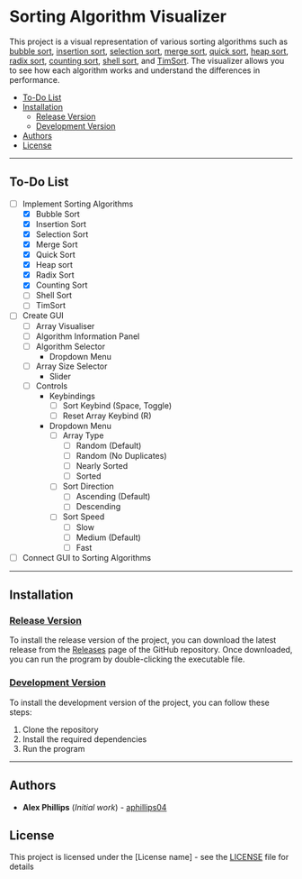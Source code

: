 <!-- omit from toc -->
# Sorting Algorithm Visualizer 

This project is a visual representation of various sorting algorithms such as [bubble sort](https://en.wikipedia.org/wiki/Bubble_sort), [insertion sort](https://en.wikipedia.org/wiki/Insertion_sort), [selection sort](https://en.wikipedia.org/wiki/Selection_sort), [merge sort](https://en.wikipedia.org/wiki/Merge_sort), [quick sort](https://en.wikipedia.org/wiki/Quicksort), [heap sort](https://en.wikipedia.org/wiki/Heapsort), [radix sort](https://en.wikipedia.org/wiki/Radix_sort), [counting sort](https://en.wikipedia.org/wiki/Counting_sort), [shell sort](https://en.wikipedia.org/wiki/Shellsort), and [TimSort](https://en.wikipedia.org/wiki/Timsort). The visualizer allows you to see how each algorithm works and understand the differences in performance. 

- [To-Do List](#to-do-list)
- [Installation](#installation)
  - [Release Version](#release-version)
  - [Development Version](#development-version)
- [Authors](#authors)
- [License](#license)

---

## To-Do List

- [ ] Implement Sorting Algorithms
  - [x] Bubble Sort
  - [x] Insertion Sort
  - [x] Selection Sort
  - [x] Merge Sort
  - [x] Quick Sort
  - [x] Heap sort
  - [x] Radix Sort
  - [x] Counting Sort
  - [ ] Shell Sort
  - [ ] TimSort
- [ ] Create GUI
  - [ ] Array Visualiser
  - [ ] Algorithm Information Panel
  - [ ] Algorithm Selector
    - Dropdown Menu
  - [ ] Array Size Selector
    - Slider
  - [ ] Controls
    - Keybindings
      - [ ] Sort Keybind (Space, Toggle)
      - [ ] Reset Array Keybind (R)
    - Dropdown Menu
      - [ ] Array Type
        - [ ] Random (Default)
        - [ ] Random (No Duplicates)
        - [ ] Nearly Sorted
        - [ ] Sorted
      - [ ] Sort Direction
        - [ ] Ascending (Default)
        - [ ] Descending
      - [ ] Sort Speed
        - [ ] Slow
        - [ ] Medium (Default)
        - [ ] Fast
- [ ] Connect GUI to Sorting Algorithms
---

## Installation

### <u>Release Version</u>

To install the release version of the project, you can download the latest release from the [Releases](https://github.com/aphillips04/Sorting-Visualiser/releases) page of the GitHub repository. Once downloaded, you can run the program by double-clicking the executable file.

### <u>Development Version</u>

To install the development version of the project, you can follow these steps:

1. Clone the repository
2. Install the required dependencies
3. Run the program

---

## Authors

- **Alex Phillips** (*Initial work*) - [aphillips04](https://www.github.com/aphillips04)

## License

This project is licensed under the [License name] - see the [LICENSE](LICENSE) file for details